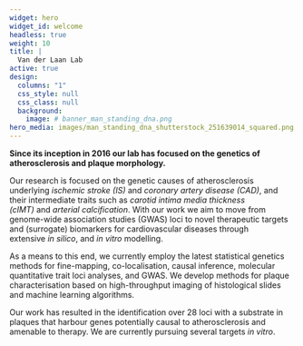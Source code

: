```yaml
---
widget: hero
widget_id: welcome
headless: true
weight: 10
title: |
  Van der Laan Lab
active: true
design:
  columns: "1"
  css_style: null
  css_class: null
  background:
    image: # banner_man_standing_dna.png
hero_media: images/man_standing_dna_shutterstock_251639014_squared.png
---
```

**Since its inception in 2016 our lab has focused on the genetics of atherosclerosis and plaque morphology.**

Our research is focused on the genetic causes of atherosclerosis underlying *ischemic stroke (IS)* and *coronary artery disease (CAD)*, and their intermediate traits such as *carotid intima media thickness (cIMT)* and *arterial calcification*. With our work we aim to move from genome-wide association studies (GWAS) loci to novel therapeutic targets and (surrogate) biomarkers for cardiovascular diseases through extensive *in silico*, and *in vitro* modelling.

As a means to this end, we currently employ the latest statistical genetics methods for fine-mapping, co-localisation, causal inference, molecular quantitative trait loci analyses, and GWAS. We develop methods for plaque characterisation based on high-throughput imaging of histological slides and machine learning algorithms.

Our work has resulted in the identification over 28 loci with a substrate in plaques that harbour genes potentially causal to atherosclerosis and amenable to therapy. We are currently pursuing several targets *in vitro*.

